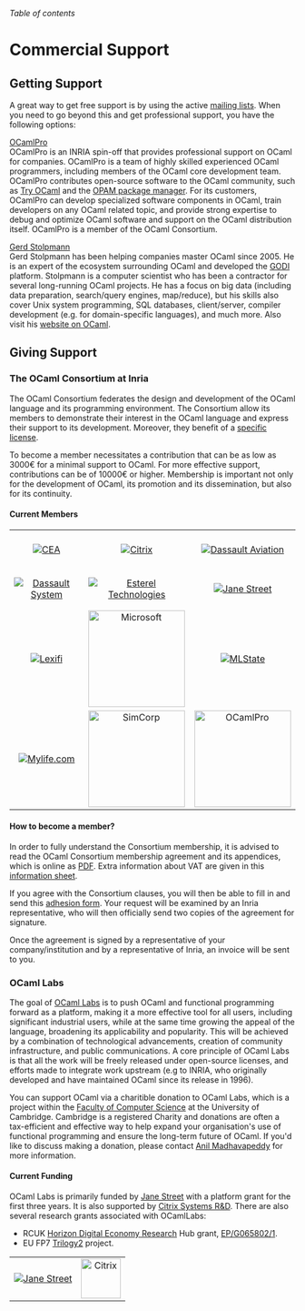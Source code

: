 <!-- ((! set title Commercial Support !)) ((! set community !)) -->

*Table of contents*

# Commercial Support
## Getting Support
A great way to get free support is by using the active [mailing
lists](mailing_lists.html). When you need to go beyond this and get
professional support, you have the following options:

[OCamlPro](http://www.ocamlpro.com/)<br />
OCamlPro is an INRIA spin-off that provides professional support on
OCaml for companies. OCamlPro is a team of highly skilled experienced
OCaml programmers, including members of the OCaml core development team.
OCamlPro contributes open-source software to the OCaml community, such
as [Try OCaml](http://try.ocamlpro.com/) and the [OPAM package
manager](http://opam.ocamlpro.com/). For its customers, OCamlPro can
develop specialized software components in OCaml, train developers on
any OCaml related topic, and provide strong expertise to debug and
optimize OCaml software and support on the OCaml distribution itself.
OCamlPro is a member of the OCaml Consortium.

[Gerd Stolpmann](http://www.gerd-stolpmann.de/buero/work_ocaml_search.html.en)<br />
Gerd Stolpmann has been helping companies master OCaml since 2005. He is
an expert of the ecosystem surrounding OCaml and developed the
[GODI](http://godi.camlcity.org/godi/) platform. Stolpmann is a computer
scientist who has been a contractor for several long-running OCaml
projects. He has a focus on big data (including data preparation,
search/query engines, map/reduce), but his skills also cover Unix system
programming, SQL databases, client/server, compiler development (e.g.
for domain-specific languages), and much more. Also visit his [website
on OCaml](http://camlcity.org).

## Giving Support
###  The OCaml Consortium at Inria
The OCaml Consortium federates the design and development of the OCaml
language and its programming environment. The Consortium allow its
members to demonstrate their interest in the OCaml language and express
their support to its development. Moreover, they benefit of a [specific
license](consortium/license.html).

To become a member necessitates a contribution that can be as low as
3000€ for a minimal support to OCaml. For more effective support,
contributions can be of 10000€ or higher. Membership is important not
only for the development of OCaml, its promotion and its dissemination,
but also for its continuity.

####  Current Members

<table style="width: 100%">
<tbody>
<tr style="height: 70px">
<td align="center"><a href="http://www.cea.fr"><img src="/img/cea.png" alt="CEA" /></a></td>
<td align="center"><a href="http://www.citrix.com"><img src="/img/citrix.png" alt="Citrix" /></a></td>
<td align="center"><a href="http://www.dassault-aviation.com"><img src="/img/dassault-aviation.png" alt="Dassault Aviation" /></a></td>
</tr>
<tr style="height: 70px">
<td align="center"><a href="http://www.3ds.com"><img src="/img/3ds.png" alt="Dassault System" /></a></td>
<td align="center"><a href="http://www.esterel-technologies.com"><img src="/img/esterel.png" alt="Esterel Technologies" /></a></td>
<td align="center"><a href="http://www.janestreet.com"><img src="/img/janestreet.png" alt="Jane Street" /></a></td>
</tr>
<tr style="height: 70px">
<td align="center"><a href="http://www.lexifi.com"><img src="/img/lexifi.png" alt="Lexifi" /></a></td>
<td align="center"><a href="http://www.microsoft.com"><img
  src="/img/microsoft.png" alt="Microsoft"
  style="width: 170px" /></a></td>
<td align="center"><a href="http://www.mlstate.com"><img src="/img/mlstate.png" alt="MLState" /></a></td>
</tr>
<tr style="height: 70px">
<td align="center"><a href="http://www.mylife.com"><img src="/img/mylife.png" alt="Mylife.com" /></a></td>
<td align="center"><a href="http://www.simcorp.com"><img
  src="/img/simcorp.png" alt="SimCorp"
  style="width: 170px" /></a></td>
<td align="center"><a href="http://www.ocamlpro.com"><img
  src="/img/ocamlpro.png" alt="OCamlPro"
  style="width: 170px" /></a></td>
</tr>
</tbody>
</table>


####  How to become a member?
In order to fully understand the Consortium membership, it is advised to
read the OCaml Consortium membership agreement and its appendices, which
is online as [PDF](http://caml.inria.fr/consortium/agreement.en.pdf).
Extra information about VAT are given in this [information
sheet](http://caml.inria.fr/consortium/vat.en.html).

If you agree with the Consortium clauses, you will then be able to fill
in and send this [adhesion
form](http://caml.inria.fr/consortium/form.en.html). Your request will
be examined by an Inria representative, who will then officially send
two copies of the agreement for signature.

Once the agreement is signed by a representative of your
company/institution and by a representative of Inria, an invoice will be
sent to you.

###  OCaml Labs
The goal of [OCaml Labs](http://www.cl.cam.ac.uk/projects/ocamllabs) is
to push OCaml and functional programming forward as a platform, making
it a more effective tool for all users, including significant industrial
users, while at the same time growing the appeal of the language,
broadening its applicability and popularity. This will be achieved by a
combination of technological advancements, creation of community
infrastructure, and public communications. A core principle of OCaml
Labs is that all the work will be freely released under open-source
licenses, and efforts made to integrate work upstream (e.g to INRIA, who
originally developed and have maintained OCaml since its release in
1996).

You can support OCaml via a charitible donation to OCaml Labs, which is
a project within the [Faculty of Computer
Science](http://www.cl.cam.ac.uk/) at the University of Cambridge.
Cambridge is a registered Charity and donations are often a
tax-efficient and effective way to help expand your organisation's use
of functional programming and ensure the long-term future of OCaml. If
you'd like to discuss making a donation, please contact [Anil
Madhavapeddy](mailto:anil@recoil.org?subject=Donating%A0to%A0%0AOCaml%A0Labs)
for more information.

####  Current Funding
OCaml Labs is primarily funded by [Jane Street](http://janestreet.com)
with a platform grant for the first three years. It is also supported by
[Citrix Systems R&amp;D](http://www.xen.org/products/cloudxen.html). There
are also several research grants associated with OCamlLabs:

* RCUK [Horizon Digital Economy Research](http://www.horizon.ac.uk)
 Hub grant,
 [EP/G065802/1](http://gow.epsrc.ac.uk/NGBOViewGrant.aspx?GrantRef=EP/G065802/1).
* EU FP7 [Trilogy2](http://trilogy2.eu) project.



<table style="width: 100%">
<tbody>
<tr>
<td align="center"><a href="http://janestreet.com/"><img src="http://www.cl.cam.ac.uk/projects/ocamllabs/images/janest.jpg" alt="Jane Street" /></a></td>
<td align="center"><a href="http://www.xen.org/products/cloudxen.html"><img src="http://www.cl.cam.ac.uk/projects/ocamllabs/images/citrix.gif"
	alt="Citrix"
	style="height: 70px" /></a></td>
</tr>
</tbody>
</table>


